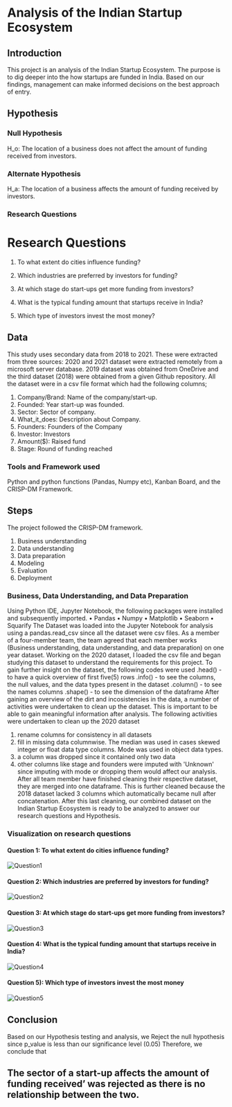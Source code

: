 # Analysis of the Indian Startup Ecosystem
## Introduction
This project is an analysis of the Indian Startup Ecosystem. The purpose is to dig deeper into the how startups are funded in India. Based on our findings, management can make informed decisions on the best approach of entry.  
## Hypothesis
### Null Hypothesis
H_o: The location of a business does not affect the amount of funding received from investors.
### Alternate Hypothesis
H_a: The location of a business affects the amount of funding received by investors.
### Research Questions
# Research Questions

1) To what extent do cities influence funding?

2) Which industries are preferred by investors for funding?

3) At which stage do start-ups get more funding from investors?

4) What is the typical funding amount that startups receive in India?

5) Which type of investors invest the most money?
## Data 
This study uses secondary data from 2018 to 2021. These were extracted from three sources:
2020 and 2021 dataset were extracted remotely from a microsoft server database.
2019 dataset was obtained from OneDrive and the third dataset (2018) were obtained from a given Github repository. 
All the dataset were in a csv file format which had the following columns;
1) Company/Brand: Name of the company/start-up.
2) Founded: Year start-up was founded.
3) Sector: Sector of company.
4) What_it_does: Description about Company.
5) Founders: Founders of the Company
6) Investor: Investors
7) Amount($): Raised fund
8) Stage: Round of funding reached
### Tools and Framework used
Python and python functions (Pandas, Numpy etc), Kanban Board, and the CRISP-DM Framework.
## Steps
The project followed the CRISP-DM framework.
1) Business understanding
2) Data understanding
3) Data preparation
4) Modeling
5) Evaluation
6) Deployment
### Business, Data Understanding, and Data Preparation
Using Python IDE, Jupyter Notebook, the following packages were installed and subsequently imported.
• Pandas
• Numpy
• Matplotlib
• Seaborn
• Squarify
The Dataset was loaded into the Jupyter Notebook for analysis using a pandas.read_csv since all the dataset were csv files. As a member of a four-member team, the team agreed that each member works (Business understanding, data understanding, and data preparation) on one year dataset. Working on the 2020 dataset, I loaded the csv file and began studying this dataset to understand the requirements for this project. 
To gain further insight on the dataset, the following codes were used
.head() - to have a quick overview of first five(5) rows
.info() - to see the columns, the null values, and the data types present in the dataset
.column() - to see the names columns
.shape() - to see the dimension of the dataframe
After gaining an overview of the dirt and incosistencies in the data, a number of activities were undertaken to clean up the dataset. This is important to be able to gain meaningful information after analysis. 
The following activities were undertaken to clean up the 2020 dataset
1) rename columns for consistency in all datasets
2) fill in missing data columnwise. The median was used in cases skewed integer or float data type columns. Mode was used in object data types.
3) a column was dropped since it contained only two data
4) other columns like stage and founders were imputed with 'Unknown' since imputing with mode or dropping them would affect our analysis. 
After all team member have finished cleaning their respective dataset, they are merged into one dataframe. This is further cleaned because the 2018 dataset lacked 3 columns which automatically became null after concatenation. After this last cleaning, our combined dataset on the Indian Startup Ecosystem is ready to be analyzed to answer our research questions and Hypothesis. 
### Visualization on research questions
#### Question 1: To what extent do cities influence funding?
![Question1](https://github.com/sethsot/Analysis-of-the-Indian-Startup-Ecosystem/assets/137343449/1f2ebc6b-33f5-407a-8c31-286dbe4b0aca)

#### Question 2:  Which industries are preferred by investors for funding?

![Question2](https://github.com/sethsot/Analysis-of-the-Indian-Startup-Ecosystem/assets/137343449/e2f90013-aa43-4d1f-9525-4e959ef891eb)

#### Question 3: At which stage do start-ups get more funding from investors?

![Question3](https://github.com/sethsot/Analysis-of-the-Indian-Startup-Ecosystem/assets/137343449/e7b40e20-c94c-4a19-85ec-a8eb4785c2e3)
#### Question 4:  What is the typical funding amount that startups receive in India?
![Question4](https://github.com/sethsot/Analysis-of-the-Indian-Startup-Ecosystem/assets/137343449/31d34232-4071-42df-9f39-1863b48deaea)

#### Question 5): Which type of investors invest the most money
![Question5](https://github.com/sethsot/Analysis-of-the-Indian-Startup-Ecosystem/assets/137343449/a28b98f4-f334-4c55-a336-87dd09add32d)

## Conclusion
Based on our Hypothesis testing and analysis, we Reject the null hypothesis since p_value is less than our significance level (0.05)
Therefore, we conclude that 
## The sector of a start-up affects the amount of funding received’ was rejected as there is no relationship between the two.
